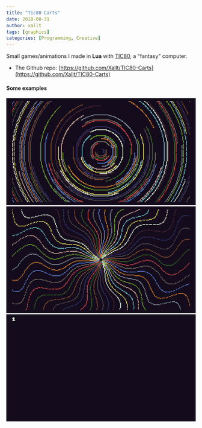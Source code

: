 ```yaml
---
title: "Tic80 Carts"
date: 2018-08-31
author: xallt
tags: [graphics]
categories: [Programming, Creative]
---
```


Small games/animations I made in **Lua** with [TIC80](https://tic.computer/), a "fantasy" computer.

- The Github repo: [https://github.com/Xallt/TIC80-Carts](https://github.com/Xallt/TIC80-Carts)
<!--more-->

#### Some examples
![](/assets/gif/tic-carts/solar_system.gif)
![](/assets/gif/tic-carts/color_engine.gif)
![](/assets/gif/tic-carts/sparkles.gif)
